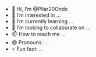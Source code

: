 - 👋 Hi, I’m @Pilar20Ondo
- 👀 I’m interested in ...
- 🌱 I’m currently learning ...
- 💞️ I’m looking to collaborate on ...
- 📫 How to reach me ...
- 😄 Pronouns: ...
- ⚡ Fun fact: ...

<!---
Pilar20Ondo/Pilar20Ondo is a ✨ special ✨ repository because its `README.md` (this file) appears on your GitHub profile.
You can click the Preview link to take a look at your changes.
--->

